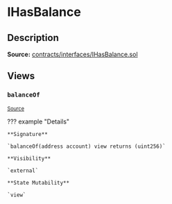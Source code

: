 # IHasBalance

## Description

**Source:** [contracts/interfaces/IHasBalance.sol](https://github.com/Synthetixio/synthetix/tree/v2.46.0-ovm/contracts/interfaces/IHasBalance.sol)

## Views

### `balanceOf`

<sub>[Source](https://github.com/Synthetixio/synthetix/tree/v2.46.0-ovm/contracts/interfaces/IHasBalance.sol#L6)</sub>

??? example "Details"

    **Signature**

    `balanceOf(address account) view returns (uint256)`

    **Visibility**

    `external`

    **State Mutability**

    `view`
